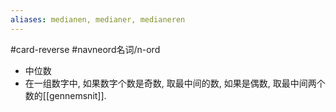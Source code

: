 ```yaml
---
aliases: medianen, medianer, medianeren
---
```

#card-reverse #navneord名词/n-ord 
- 中位数
- 在一组数字中, 如果数字个数是奇数, 取最中间的数, 如果是偶数, 取最中间两个数的[[gennemsnit]]. 
